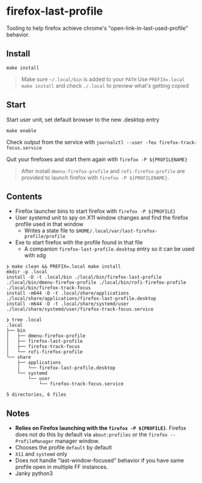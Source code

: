 # firefox-last-profile

Tooling to help firefox achieve chrome's "open-link-in-last-used-profile" behavior.

## Install

```
make install
```

> Make sure `~/.local/bin` is added to your `PATH`
> Use `PREFIX=.local make install` and check `./.local` to preview what's getting copied

## Start

Start user unit, set default browser to the new .desktop entry

```
make enable
```

Check output from the service with `journalctl --user -feu firefox-track-focus.service`

Quit your firefoxes and start them again with `firefox -P ${PROFILENAME}`

> After install `dmenu-firefox-profile` and `rofi-firefox-profile` are provided to launch firefox
with `firefox -P ${PROFILENAME}`.

## Contents

* Firefox launcher bins to start firefox with `firefox -P ${PROFILE}`
* User systemd unit to spy on X11 window changes and find the firefox profile used in that window
    * Writes a state file to `$HOME/.local/var/last-firefox-profile/profile`
* Exe to start firefox with the profile found in that file
    * A companion `firefox-last-profile.desktop` entry so it can be used with xdg

```
❯ make clean && PREFIX=.local make install
mkdir -p .local
install -D -t .local/bin ./local/bin/firefox-last-profile ./local/bin/dmenu-firefox-profile ./local/bin/rofi-firefox-profile ./local/bin/firefox-track-focus
install -m644 -D -t .local/share/applications ./local/share/applications/firefox-last-profile.desktop
install -m644 -D -t .local/share/systemd/user ./local/share/systemd/user/firefox-track-focus.service

❯ tree .local
.local
├── bin
│   ├── dmenu-firefox-profile
│   ├── firefox-last-profile
│   ├── firefox-track-focus
│   └── rofi-firefox-profile
└── share
    ├── applications
    │   └── firefox-last-profile.desktop
    └── systemd
        └── user
            └── firefox-track-focus.service

5 directories, 6 files
```


## Notes

* **Relies on Firefox launching with the `firefox -P ${PROFILE}`**. Firefox does not do this
by default via `about:profiles` or the `firefox --ProfileManager` manager window.
* Chooses the profile `default` by default
* `X11` and `systemd` only
* Does not handle "last-window-focused" behavior if you have same profile open in multiple FF instances.
* Janky python3

